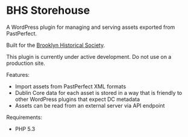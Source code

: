 # BHS Storehouse

A WordPress plugin for managing and serving assets exported from PastPerfect.

Built for the [Brooklyn Historical Society](brooklynhistory.org).

This plugin is currently under active development. Do not use on a production site.

Features:

* Import assets from PastPerfect XML formats
* Dublin Core data for each asset is stored in a way that is friendly to other WordPress plugins that expect DC metadata
* Assets can be read from an external server via API endpoint 

Requirements:

* PHP 5.3
